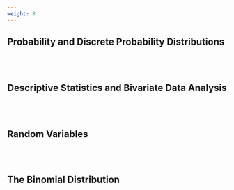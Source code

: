 ```yaml
---
weight: 8
---
```


## Probability and Discrete Probability Distributions
<br><br>

## Descriptive Statistics and Bivariate Data Analysis
<br><br>

## Random Variables
<br><br>

## The Binomial Distribution
<br><br>